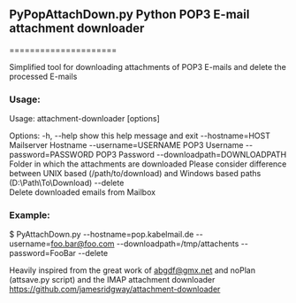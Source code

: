 ## PyPopAttachDown.py Python POP3 E-mail attachment downloader
=====================

Simplified tool for downloading attachments of POP3 E-mails and delete the processed E-mails

### Usage:

Usage: attachment-downloader [options]

Options:
-h, --help            show this help message and exit
--hostname=HOST       Mailserver Hostname
--username=USERNAME   POP3 Username
--password=PASSWORD   POP3 Password
--downloadpath=DOWNLOADPATH
Folder in which the attachments are downloaded
Please consider difference between UNIX based (/path/to/download)
and Windows based paths (D:\\Path\\To\\Download)
--delete       
Delete downloaded emails from Mailbox

### Example:

$ PyAttachDown.py --hostname=pop.kabelmail.de --username=foo.bar@foo.com --downloadpath=/tmp/attachents --password=FooBar --delete


Heavily inspired from the great work of abgdf@gmx.net and noPlan (attsave.py script) and the IMAP attachment downloader https://github.com/jamesridgway/attachment-downloader
